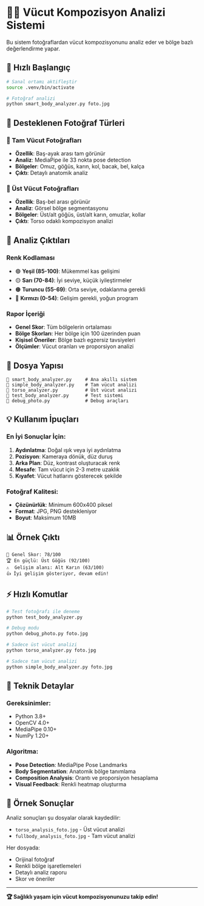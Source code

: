 # 🏋️‍♂️ Vücut Kompozisyon Analizi Sistemi

Bu sistem fotoğraflardan vücut kompozisyonunu analiz eder ve bölge bazlı değerlendirme yapar.

## 🚀 Hızlı Başlangıç

```bash
# Sanal ortamı aktifleştir
source .venv/bin/activate

# Fotoğraf analizi
python smart_body_analyzer.py foto.jpg
```

## 📸 Desteklenen Fotoğraf Türleri

### 🏃 Tam Vücut Fotoğrafları
- **Özellik**: Baş-ayak arası tam görünür
- **Analiz**: MediaPipe ile 33 nokta pose detection
- **Bölgeler**: Omuz, göğüs, karın, kol, bacak, bel, kalça
- **Çıktı**: Detaylı anatomik analiz

### 💪 Üst Vücut Fotoğrafları  
- **Özellik**: Baş-bel arası görünür
- **Analiz**: Görsel bölge segmentasyonu
- **Bölgeler**: Üst/alt göğüs, üst/alt karın, omuzlar, kollar
- **Çıktı**: Torso odaklı kompozisyon analizi

## 🎯 Analiz Çıktıları

### Renk Kodlaması
- 🟢 **Yeşil (85-100)**: Mükemmel kas gelişimi
- 🟡 **Sarı (70-84)**: İyi seviye, küçük iyileştirmeler
- 🟠 **Turuncu (55-69)**: Orta seviye, odaklanma gerekli
- 🔴 **Kırmızı (0-54)**: Gelişim gerekli, yoğun program

### Rapor İçeriği
- **Genel Skor**: Tüm bölgelerin ortalaması
- **Bölge Skorları**: Her bölge için 100 üzerinden puan
- **Kişisel Öneriler**: Bölge bazlı egzersiz tavsiyeleri
- **Ölçümler**: Vücut oranları ve proporsiyon analizi

## 📁 Dosya Yapısı

```
🤖 smart_body_analyzer.py     # Ana akıllı sistem
🏃 simple_body_analyzer.py    # Tam vücut analizi
💪 torso_analyzer.py          # Üst vücut analizi
🧪 test_body_analyzer.py      # Test sistemi
🔬 debug_photo.py             # Debug araçları
```

## 💡 Kullanım İpuçları

### En İyi Sonuçlar İçin:
1. **Aydınlatma**: Doğal ışık veya iyi aydınlatma
2. **Pozisyon**: Kameraya dönük, düz duruş
3. **Arka Plan**: Düz, kontrast oluşturacak renk
4. **Mesafe**: Tam vücut için 2-3 metre uzaklık
5. **Kıyafet**: Vücut hatlarını gösterecek şekilde

### Fotoğraf Kalitesi:
- **Çözünürlük**: Minimum 600x400 piksel
- **Format**: JPG, PNG destekleniyor
- **Boyut**: Maksimum 10MB

## 📊 Örnek Çıktı

```
🎯 Genel Skor: 78/100
🏆 En güçlü: Üst Göğüs (92/100)
⚠️  Gelişim alanı: Alt Karın (63/100)
👍 İyi gelişim gösteriyor, devam edin!
```

## ⚡ Hızlı Komutlar

```bash
# Test fotoğrafı ile deneme
python test_body_analyzer.py

# Debug modu
python debug_photo.py foto.jpg

# Sadece üst vücut analizi
python torso_analyzer.py foto.jpg

# Sadece tam vücut analizi  
python simple_body_analyzer.py foto.jpg
```

## 🔧 Teknik Detaylar

### Gereksinimler:
- Python 3.8+
- OpenCV 4.0+
- MediaPipe 0.10+
- NumPy 1.20+

### Algoritma:
- **Pose Detection**: MediaPipe Pose Landmarks
- **Body Segmentation**: Anatomik bölge tanımlama
- **Composition Analysis**: Orantı ve proporsiyon hesaplama
- **Visual Feedback**: Renkli heatmap oluşturma

## 🎨 Örnek Sonuçlar

Analiz sonuçları şu dosyalar olarak kaydedilir:
- `torso_analysis_foto.jpg` - Üst vücut analizi
- `fullbody_analysis_foto.jpg` - Tam vücut analizi

Her dosyada:
- Orijinal fotoğraf
- Renkli bölge işaretlemeleri
- Detaylı analiz raporu
- Skor ve öneriler

---

**🏆 Sağlıklı yaşam için vücut kompozisyonunuzu takip edin!**